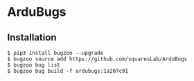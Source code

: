 # ArduBugs

## Installation

```
$ pip3 install bugzoo --upgrade
$ bugzoo source add https://github.com/squaresLab/ArduBugs
$ bugzoo bug list
$ bugzoo bug build -f ardubugs:1a207c91
```
